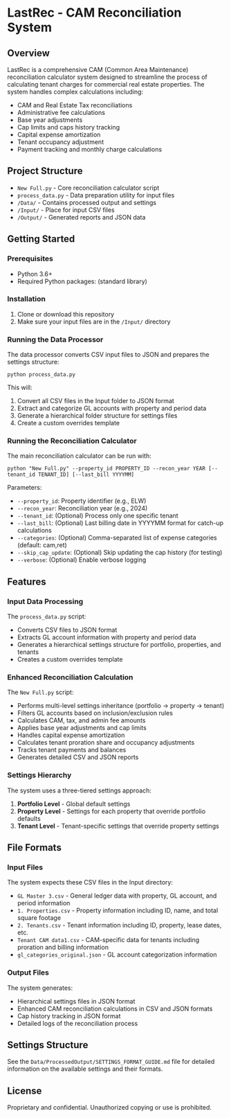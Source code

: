 # LastRec - CAM Reconciliation System

## Overview

LastRec is a comprehensive CAM (Common Area Maintenance) reconciliation calculator system designed to streamline the process of calculating tenant charges for commercial real estate properties. The system handles complex calculations including:

- CAM and Real Estate Tax reconciliations
- Administrative fee calculations
- Base year adjustments
- Cap limits and caps history tracking
- Capital expense amortization
- Tenant occupancy adjustment
- Payment tracking and monthly charge calculations

## Project Structure

- `New Full.py` - Core reconciliation calculator script
- `process_data.py` - Data preparation utility for input files
- `/Data/` - Contains processed output and settings
- `/Input/` - Place for input CSV files
- `/Output/` - Generated reports and JSON data

## Getting Started

### Prerequisites

- Python 3.6+
- Required Python packages: (standard library)

### Installation

1. Clone or download this repository
2. Make sure your input files are in the `/Input/` directory

### Running the Data Processor

The data processor converts CSV input files to JSON and prepares the settings structure:

```
python process_data.py
```

This will:
1. Convert all CSV files in the Input folder to JSON format
2. Extract and categorize GL accounts with property and period data
3. Generate a hierarchical folder structure for settings files
4. Create a custom overrides template

### Running the Reconciliation Calculator

The main reconciliation calculator can be run with:

```
python "New Full.py" --property_id PROPERTY_ID --recon_year YEAR [--tenant_id TENANT_ID] [--last_bill YYYYMM]
```

Parameters:
- `--property_id`: Property identifier (e.g., ELW)
- `--recon_year`: Reconciliation year (e.g., 2024)
- `--tenant_id`: (Optional) Process only one specific tenant
- `--last_bill`: (Optional) Last billing date in YYYYMM format for catch-up calculations
- `--categories`: (Optional) Comma-separated list of expense categories (default: cam,ret)
- `--skip_cap_update`: (Optional) Skip updating the cap history (for testing)
- `--verbose`: (Optional) Enable verbose logging

## Features

### Input Data Processing

The `process_data.py` script:
- Converts CSV files to JSON format
- Extracts GL account information with property and period data
- Generates a hierarchical settings structure for portfolio, properties, and tenants
- Creates a custom overrides template

### Enhanced Reconciliation Calculation

The `New Full.py` script:
- Performs multi-level settings inheritance (portfolio → property → tenant)
- Filters GL accounts based on inclusion/exclusion rules
- Calculates CAM, tax, and admin fee amounts
- Applies base year adjustments and cap limits
- Handles capital expense amortization
- Calculates tenant proration share and occupancy adjustments
- Tracks tenant payments and balances
- Generates detailed CSV and JSON reports

### Settings Hierarchy

The system uses a three-tiered settings approach:
1. **Portfolio Level** - Global default settings
2. **Property Level** - Settings for each property that override portfolio defaults
3. **Tenant Level** - Tenant-specific settings that override property settings

## File Formats

### Input Files

The system expects these CSV files in the Input directory:
- `GL Master 3.csv` - General ledger data with property, GL account, and period information
- `1. Properties.csv` - Property information including ID, name, and total square footage
- `2. Tenants.csv` - Tenant information including ID, property, lease dates, etc.
- `Tenant CAM data1.csv` - CAM-specific data for tenants including proration and billing information
- `gl_categories_original.json` - GL account categorization information

### Output Files

The system generates:
- Hierarchical settings files in JSON format
- Enhanced CAM reconciliation calculations in CSV and JSON formats
- Cap history tracking in JSON format
- Detailed logs of the reconciliation process

## Settings Structure

See the `Data/ProcessedOutput/SETTINGS_FORMAT_GUIDE.md` file for detailed information on the available settings and their formats.

## License

Proprietary and confidential. Unauthorized copying or use is prohibited.